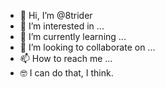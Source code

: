 - 👋 Hi, I’m @8trider
- 👀 I’m interested in ...
- 🌱 I’m currently learning ...
- 💞️ I’m looking to collaborate on ...
- 📫 How to reach me ...
- 🤓 I can do that, I think.

<!---
8trider/8trider is a ✨ special ✨ repository because its `README.md` (this file) appears on your GitHub profile.
You can click the Preview link to take a look at your changes.
--->
